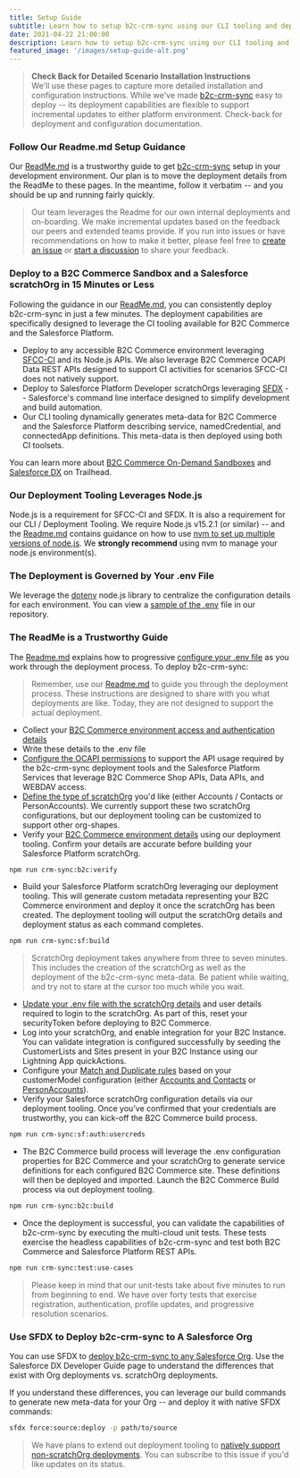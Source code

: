 ```yaml
---
title: Setup Guide
subtitle: Learn how to setup b2c-crm-sync using our CLI tooling and deployment commands.  Leveraging b2c-crm-sync, you can integrate your configured B2C Commerce and Salesforce Platform environments in 15 minutes.  That's right; we said it -- 15 minutes.
date: 2021-04-22 21:00:00
description: Learn how to setup b2c-crm-sync using our CLI tooling and deployment commands.  Leveraging b2c-crm-sync, you can integrate your configured B2C Commerce and Salesforce Platform environments in 15 minutes.  That's right; we said it -- 15 minutes.
featured_image: '/images/setup-guide-alt.png'
---
```


> **Check Back for Detailed Scenario Installation Instructions**<br>
> We'll use these pages to capture more detailed installation and configuration instructions.  While we've made [b2c-crm-sync](https://sfb2csa.link/b2c-crm-sync) easy to deploy -- its deployment capabilities are flexible to support incremental updates to either platform environment.  Check-back for deployment and configuration documentation.
>

### Follow Our Readme.md Setup Guidance
Our [ReadMe.md](https://sfb2csa.link/b2c-crm-sync/readme) is a trustworthy guide to get [b2c-crm-sync](https://sfb2csa.link/b2c-crm-sync) setup in your development environment.  Our plan is to move the deployment details from the ReadMe to these pages.  In the meantime, follow it verbatim -- and you should be up and running fairly quickly.

> Our team leverages the Readme for our own internal deployments and on-boarding.  We make incremental updates based on the feedback our peers and extended teams provide.  If you run into issues or have recommendations on how to make it better, please feel free to [create an issue](https://github.com/sfb2csolutionarchitects/b2c-crm-sync/issues/new) or [start a discussion](https://github.com/sfb2csolutionarchitects/b2c-crm-sync/discussions/new) to share your feedback.


### Deploy to a B2C Commerce Sandbox and a Salesforce scratchOrg in 15 Minutes or Less
Following the guidance in our [ReadMe.md](https://sfb2csa.link/b2c-crm-sync/readme), you can consistently deploy b2c-crm-sync in just a few minutes.  The deployment capabilities are specifically designed to leverage the CI tooling available for B2C Commerce and the Salesforce Platform.
- Deploy to any accessible B2C Commerce environment leveraging [SFCC-CI](https://github.com/SalesforceCommerceCloud/sfcc-ci) and its Node.js APIs.  We also leverage B2C Commerce OCAPI Data REST APIs designed to support CI activities for scenarios SFCC-CI does not natively support.
- Deploy to Salesforce Platform Developer scratchOrgs leveraging [SFDX](https://developer.salesforce.com/tools/sfdxcli) -- Salesforce's command line interface designed to simplify development and build automation.
- Our CLI tooling dynamically generates meta-data for B2C Commerce and the Salesforce Platform describing service, namedCredential, and connectedApp definitions.  This meta-data is then deployed using both CI toolsets.

You can learn more about [B2C Commerce On-Demand Sandboxes](https://sfb2csa.link/trailhead/ods) and [Salesforce DX](https://trailhead.salesforce.com/en/content/learn/modules/sfdx_app_dev) on Trailhead.

### Our Deployment Tooling Leverages Node.js
Node.js is a requirement for SFCC-CI and SFDX.  It is also a requirement for our CLI / Deployment Tooling.  We require Node.js v15.2.1 (or similar) -- and the [Readme.md](https://sfb2csa.link/b2c-crm-sync/readme) contains guidance on how to use [nvm to set up multiple versions of node.js](https://github.com/sfb2csolutionarchitects/b2c-crm-sync/blob/master/README.md#nodejs-setup-instructions).  We **strongly recommend** using nvm to manage your node.js environment(s).

### The Deployment is Governed by Your .env File
We leverage the [dotenv](https://medium.com/@thejasonfile/using-dotenv-package-to-create-environment-variables-33da4ac4ea8f) node.js library to centralize the configuration details for each environment.  You can view a [sample of the .env](https://github.com/sfb2csolutionarchitects/b2c-crm-sync/blob/master/sample.env) file in our repository.

### The ReadMe is a Trustworthy Guide

The [Readme.md](https://sfb2csa.link/b2c-crm-sync/readme) explains how to progressive [configure your .env file](https://github.com/sfb2csolutionarchitects/b2c-crm-sync#setup-a-env-file) as you work through the deployment process.  To deploy b2c-crm-sync:

> Remember, use our [Readme.md](https://sfb2csa.link/b2c-crm-sync/readme) to guide you through the deployment process.  These instructions are designed to share with you what deployments are like.  Today, they are not designed to support the actual deployment.

- Collect your [B2C Commerce environment access and authentication details](https://github.com/sfb2csolutionarchitects/b2c-crm-sync/blob/master/README.md#setup-a-env-file)
- Write these details to the .env file
- [Configure the OCAPI permissions](https://github.com/sfb2csolutionarchitects/b2c-crm-sync/blob/master/README.md#configure-your-b2c-commerce-ocapi-permissions) to support the API usage required by the b2c-crm-sync deployment tools and the Salesforce Platform Services that leverage B2C Commerce Shop APIs, Data APIs, and WEBDAV access.
- [Define the type of scratchOrg](https://github.com/sfb2csolutionarchitects/b2c-crm-sync/blob/master/README.md#setup-scratchorg-creation-and-management-preferences) you'd like (either Accounts / Contacts or PersonAccounts).  We currently support these two scratchOrg configurations, but our deployment tooling can be customized to support other org-shapes.
- Verify your [B2C Commerce environment details](https://github.com/sfb2csolutionarchitects/b2c-crm-sync/blob/master/README.md#deployment-instructions) using our deployment tooling.  Confirm your details are accurate before building your Salesforce Platform scratchOrg.

```bash
npm run crm-sync:b2c:verify
```

- Build your Salesforce Platform scratchOrg leveraging our deployment tooling.  This will generate custom metadata representing your B2C Commerce environment and deploy it once the scratchOrg has been created.  The deployment tooling will output the scratchOrg details and deployment status as each command completes.

```bash
npm run crm-sync:sf:build
```

> ScratchOrg deployment takes anywhere from three to seven minutes.  This includes the creation of the scratchOrg as well as the deployment of the b2c-crm-sync meta-data.  Be patient while waiting, and try not to stare at the cursor too much while you wait.

- [Update your .env file with the scratchOrg details](https://github.com/sfb2csolutionarchitects/b2c-crm-sync/blob/master/README.md#setup-scratchorg-authentication-credentials) and user details required to login to the scratchOrg.  As part of this, reset your securityToken before deploying to B2C Commerce.
- Log into your scratchOrg, and enable integration for your B2C Instance.  You can validate integration is configured successfully by seeding the CustomerLists and Sites present in your B2C Instance using our Lightning App quickActions.
- Configure your [Match and Duplicate rules](https://github.com/sfb2csolutionarchitects/b2c-crm-sync/blob/master/README.md#salesforce-customer-360-platform-configuration-instructions) based on your customerModel configuration (either [Accounts and Contacts](https://github.com/sfb2csolutionarchitects/b2c-crm-sync/blob/master/README.md#account--contact-match-rules-setup-guidance) or [PersonAccounts](https://github.com/sfb2csolutionarchitects/b2c-crm-sync/blob/master/README.md#personaccount-match-rules-setup-guidance)).
- Verify your Salesforce scratchOrg configuration details via our deployment tooling.  Once you've confirmed that your credentials are trustworthy, you can kick-off the B2C Commerce build process.

```bash
npm run crm-sync:sf:auth:usercreds
```

- The B2C Commerce build process will leverage the .env configuration properties for B2C Commerce and your scratchOrg to generate service definitions for each configured B2C Commerce site.  These definitions will then be deployed and imported.  Launch the B2C Commerce Build process via out deployment tooling.

```bash
npm run crm-sync:b2c:build
```

- Once the deployment is successful, you can validate the capabilities of b2c-crm-sync by executing the multi-cloud unit tests.  These tests exercise the headless capabilities of b2c-crm-sync and test both B2C Commerce and Salesforce Platform REST APIs.

```bash
npm run crm-sync:test:use-cases
```

> Please keep in mind that our unit-tests take about five minutes to run from beginning to end.  We have over forty tests that exercise registration, authentication, profile updates, and progressive resolution scenarios.

### Use SFDX to Deploy b2c-crm-sync to A Salesforce Org
You can use SFDX to [deploy b2c-crm-sync to any Salesforce Org](https://developer.salesforce.com/docs/atlas.en-us.sfdx_dev.meta/sfdx_dev/sfdx_dev_develop_any_org.htm).  Use the Salesforce DX Developer Guide page to understand the differences that exist with Org deployments vs. scratchOrg deployments.

If you understand these differences, you can leverage our build commands to generate new meta-data for your Org -- and deploy it with native SFDX commands:

```bash
sfdx force:source:deploy -p path/to/source
```

> We have plans to extend out deployment tooling to [natively support non-scratchOrg deployments](https://github.com/sfb2csolutionarchitects/b2c-crm-sync/issues/53).  You can subscribe to this issue if you'd like updates on its status.
